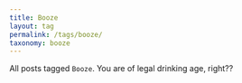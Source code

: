 ```yaml
---
title: Booze
layout: tag
permalink: /tags/booze/
taxonomy: booze
---
```

All posts tagged `Booze`.  You are of legal drinking age, right??